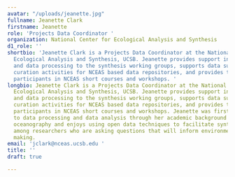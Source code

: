 ```yaml
---
avatar: "/uploads/jeanette.jpg"
fullname: Jeanette Clark
firstname: Jeanette
role: 'Projects Data Coordinator '
organization: National Center for Ecological Analysis and Synthesis
d1_role: ''
shortbio: 'Jeanette Clark is a Projects Data Coordinator at the National Center for
  Ecological Analysis and Synthesis, UCSB. Jeanette provides support in data management
  and data processing to the synthesis working groups, supports data submission and
  curation activities for NCEAS based data repositories, and provides training to
  participants in NCEAS short courses and workshops. '
longbio: Jeanette Clark is a Projects Data Coordinator at the National Center for
  Ecological Analysis and Synthesis, UCSB. Jeanette provides support in data management
  and data processing to the synthesis working groups, supports data submission and
  curation activities for NCEAS based data repositories, and provides training to
  participants in NCEAS short courses and workshops. Jeanette was first introduced
  to data processing and data analysis through her academic background in physical
  oceanography and enjoys using open data techniques to facilitate synthesis science
  among researchers who are asking questions that will inform environmental policy
  making.
email: 'jclark@nceas.ucsb.edu '
title: ''
draft: true

---
```

